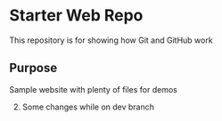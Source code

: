 # Starter Web Repo

This repository is for showing how Git and GitHub work

## Purpose

Sample website with plenty of files for demos





2) Some changes while on dev branch
